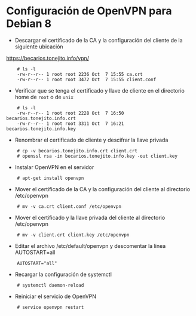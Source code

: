 # Configuración de OpenVPN para Debian 8

+ Descargar el certificado de la CA y la configuración del cliente de la siguiente ubicación

https://becarios.tonejito.info/vpn/

```
    # ls -l
    -rw-r--r-- 1 root root 2236 Oct  7 15:55 ca.crt
    -rw-r--r-- 1 root root 3472 Oct  7 15:55 client.conf
```

+ Verificar que se tenga el certificado y llave de cliente en el directorio home de `root` o de `unix`

```
    # ls -l
    -rw-r--r-- 1 root root 2228 Oct  7 16:50 becarios.tonejito.info.crt
    -rw-r--r-- 1 root root 3311 Oct  7 16:21 becarios.tonejito.info.key
```

+ Renombrar el certificado de cliente y descifrar la llave privada

```
    # cp -v becarios.tonejito.info.crt client.crt
    # openssl rsa -in becarios.tonejito.info.key -out client.key
```

+ Instalar OpenVPN en el servidor

```
    # apt-get install openvpn
```

+ Mover el certificado de la CA y la configuración del cliente al directorio /etc/openvpn

```
    # mv -v ca.crt client.conf /etc/openvpn
```

+ Mover el certificado y la llave privada del cliente al directorio /etc/openvpn

```
    # mv -v client.crt client.key /etc/openvpn
```

+ Editar el archivo /etc/default/openvpn y descomentar la linea AUTOSTART=all

```
    AUTOSTART="all"
```

+ Recargar la configuración de systemctl

```
    # systemctl daemon-reload
```

+ Reiniciar el servicio de OpenVPN

```
    # service openvpn restart
```
